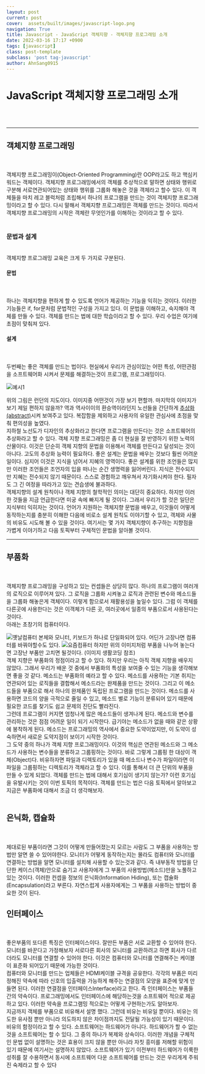 ```yaml
---
layout: post
current: post
cover:  assets/built/images/javascript-logo.png
navigation: True
title: Javascript - JavaScript 객체지향 - 객체지향 프로그래밍 소개
date: 2022-03-16 17:17 +0900
tags: [javascript]
class: post-template
subclass: 'post tag-javascript'
author: AhnSang0915
---
```


# JavaScript 객체지향 프로그래밍 소개

<br>
<br>

---

## 객체지향 프로그래밍
<br>
<br>
객체지향 프로그래밍이(Object-Oriented Programming)란 OOP라고도 하고 핵심키워드는 객체이다. 객체지향 프로그래밍에서의 객체를 추상적으로 말하면 상태와 행위로 구분해 서로연관되어있는 상태와 행위를 그룹화 해놓은 것을 객체라고 할수 있다. 이 객체들을 마치 레고 블럭처럼 조립해서 하나의 프로그램을 만드는 것이 객체지향 프로그래밍이라고 할 수 있다. 다시 말해서 객체지향 프로그래밍은 객체를 만드는 것이다. 따라서 객체지향 프로그래밍의 시작은 객체란 무엇인가를 이해하는 것이라고 할 수 있다. 
<br>
<br>

### 문법과 설계

<br>
객체지향 프로그래밍 교육은 크게 두 가지로 구분된다.
<br>

#### 문법
<br>
<br>
하나는 객체지향을 편하게 할 수 있도록 언어가 제공하는 기능을 익히는 것이다. 이러한 기능들은 if, for문처럼 문법적인 구성을 가지고 있다. 이 문법을 이해하고, 숙지해야 객체를 만들 수 있다. 객체를 만드는 법에 대한 학습이라고 할 수 있다. 우리 수업은 여기에 초점이 맞춰져 있다.

#### 설계
<br>
<br>
두번째는 좋은 객체를 만드는 법이다. 현실에서 우리가 관심이있는 어떤 특성, 어떤관점을 소프트웨어화 시켜서 문제를 해결하는것이 프로그램, 프로그래밍이다. 

![예시1](https://s3.ap-northeast-2.amazonaws.com/opentutorials-user-file/module/516/1854.gif)

위의 그림은 런던의 지도이다. 이미지중 어떤것이 가장 보기 편할까. 마지막의 이미지가 보기 제일 편하지 않을까? 역과 역사이이의 환승역이라던지 노선들을 간단하게 <u>추상화(abstract)</u>시켜 보여주고 있다. 복잡함을 제외하고 사용자의 유일한 관심사에 초점을 맞춰 편의성을 높였다. 
<br>
지하철 노선도가 디자인의 추상화라고 한다면 프로그램을 만든다는 것은 소프트웨어의 추상화라고 할 수 있다. 객체 지향 프로그래밍은 좀 더 현실을 잘 반영하기 위한 노력의 산물이다. 이것은 단순히 객체 지향의 문법을 이용해서 객체를 만든다고 달성되는 것이 아니다. 고도의 추상화 능력이 필요하다. 좋은 설계는 문법을 배우는 것보다 훨씬 어려운 일이다. 심지어 이것은 지식을 넘어서 지혜의 영역이다. 좋은 설계를 위한 조언들은 많지만 이러한 조언들은 조언자의 입을 떠나는 순간 생명력을 잃어버린다. 지식은 전수되지만 지혜는 전수되지 않기 때문이다. 스스로 경험하고 깨우쳐서 자기화시켜야 한다. 필자도 그 긴 여정을 따라가고 있는 견습생에 불과하다.
<br>
객체지향의 설계 원칙이나 객체 지향의 철학적인 의미는 대단히 중요하다. 하지만 이러한 것들을 지금 언급한다면 미궁 속에 빠지게 될 것이다. 그래서 우리가 할 것은 일단은 지식부터 익히자는 것이다. 언어가 지원하는 객체지향 문법을 배우고, 이것들이 어떻게 동작하는지를 충분히 이해한 다음에 비로소 설계 원칙도 이야기할 수 있고, 객체와 사물의 비유도 시도해 볼 수 있을 것이다. 여기서는 몇 가지 객체지향이 추구하는 지향점을 가볍게 이야기하고 다음 토픽부터 구체적인 문법을 알아볼 것이다.

---

## 부품화
<br>
<br>
객체지향 프로그래밍을 구성하고 있는 컨셉들은 상당히 많다. 하나의 프로그램이 여러개의 로직으로 이루어져 있다. 그 로직을 그룹화 시켜놓고 로직과 관련된 변수와 메소드들을 그룹화 해놓은게 객체이다. 이렇게 함으로서 재활용성을 높일수 있다. 그럼 이 객체를 다른곳에 사용한다는 것은 이객체가 다른 곳, 여러곳에서 일종의 부품으로서 사용된다는 것이다.
<br>
아래는 초창기의 컴퓨터이다.

![옛날컴퓨터](https://s3.ap-northeast-2.amazonaws.com/opentutorials-user-file/module/516/1857.gif)
본체와 모니터, 키보드가 하나로 단일화되어 있다. 어딘가 고장나면 컴퓨터를 바꿔야할수도 있다.
![요즘컴퓨터](https://s3.ap-northeast-2.amazonaws.com/opentutorials-user-file/module/516/1856.gif)
하지만 위의 이미지처럼 부품을 나누어 놓는다면 고장난 부품만 고치면 될것이다. (이미지 생활코딩 참조)
<br>
객체 지향은 부품화의 정점이라고 할 수 있다. 하지만 우리는 아직 객체 지향을 배우지 않았다. 그래서 우리가 배운 것 중에서 부품화의 특성을 보여줄 수 있는 기능을 생각해보면 좋을 것 같다. 메소드는 부품화의 예라고 할 수 있다. 메소드를 사용하는 기본 취지는 연관되어 있는 로직들을 결합해서 메소드라는 완제품을 만드는 것이다. 그리고 이 메소드들을 부품으로 해서 하나의 완제품인 독립된 프로그램을 만드는 것이다. 메소드를 사용하면 코드의 양을 극적으로 줄일 수 있고, 메소드 별로 기능이 분류되어 있기 때문에 필요한 코드를 찾기도 쉽고 문제의 진단도 빨라진다.
<br>
그런데 프로그램이 커지면 엄청나게 많은 메소드들이 생겨나게 된다. 메소드와 변수를 관리하는 것은 점점 어려운 일이 되기 시작한다. 급기야는 메소드가 없을 때와 같은 상황에 봉착하게 된다. 메소드는 프로그래밍의 역사에서 중요한 도약이었지만, 이 도약이 성숙하면서 새로운 도약지점이 보이기 시작한 것이다.
<br>
그 도약 중의 하나가 객체 지향 프로그래밍이다. 이것의 핵심은 연관된 메소드와 그 메소드가 사용하는 변수들을 분류하고 그룹핑하는 것이다. 바로 그렇게 그룹핑 한 대상이 객체(Object)다. 비유하자면 파일과 디렉토리가 있을 때 메소드나 변수가 파일이라면 이 파일을 그룹핑하는 디렉토리가 객체라고 할 수 있다. 이를 통해서 더 큰 단위의 부품을 만들 수 있게 되었다. 객체를 만드는 법에 대해서 호기심이 생기지 않는가? 이런 호기심을 유발시키는 것이 이번 토픽의 목적이다. 객체를 만드는 법은 다음 토픽에서 알아보고 지금은 부품화에 대해서 조금 더 생각해보자.
<br>
<br>

## 은닉화, 캡슐화
<br>
<br>
제대로된 부품이라면 그것이 어떻게 만들어졌는지 모르는 사람도 그 부품을 사용하는 방법만 알면 쓸 수 있어야한다. 모니터가 어떻게 동작하는지는 몰라도 컴퓨터와 모니터를 연결하는 방법을 알면 모니터를 설치해 사용할 수 있는것과 같다. 즉 내부동작 방법을 단단한 케이스(객체)안으로 숨기고 사용자에게 그 부품의 사용방법(메소드)만을 노풀하고 있는 것이다. 이러한 컨셉을 정보의 은닉화(Information Hiding), 또는 캡슐화(Encapsulation)라고 부른다. 자연스럽게 사용자에게는 그 부품을 사용하는 방법이 중요한 것이 된다.  

## 인터페이스
<br>
<br>
좋은부품의 또다른 특징은 인터페이스이다. 잘만든 부품은 서로 교환할 수 있어야 한다. 모니터를 바꾼다고 가정해보자 서로다른 회사의 모니터를 교환하려고 하면 회사가 다르더라도 모니터를 연결할 수 있어야 한다. 이것은 컴퓨터와 모니터를 연결해주는 케이블이 표준화 되어있기 때문에 가능한 것이다.
<br>
컴퓨터와 모니터를 만드는 업체들은 HDMI케이블 규격을 공유한다. 각각의 부품은 미리 정해진 약속에 따라 신호의 입출력을 가능하게 해주는 연결점의 모양을 표준에 맞게 만들면 된다. 이러한 연결점을 인터페이스Interface)라고 한다. 즉 인터페이스는 부품들 간의 약속이다. 프로그래밍에서도 인터페이스에 해당하는것을 소프트웨어 적으로 제공하고 있다.  이러한 약속을 프로그램밍 적으로는 어떻게 구현하는가도 알아보자.
<br>
지금까지 객체를 부품으로 비유해서 설명 했다. 그런데 비유는 비유일 뿐이다. 비유는 의도한 유사점 뿐만 아니라 의도하지 않은 차이점까지도 전달될 가능성이 있기 때문이다. 비유의 함정이라고 할 수 있다. 소프트웨어는 하드웨어가 아니다. 하드웨어가 할 수 없는 것을 소프트웨어는 할 수 있다. 그 중의 하나가 복제와 상속이다. 이러한 개념을 구체적인 문법 없이 설명하는 것은 효용이 크지 않을 뿐만 아니라 자칫 흥미를 저해할 위험이 있기 때문에 여기서는 설명하지 않았다. 소프트웨어가 있기 이전부터 하드웨어가 이룩한 성취를 잘 수용하면서 동시에 소프트웨어 다운 소프트웨어를 만드는 것은 우리게게 주워진 숙제라고 할 수 있다